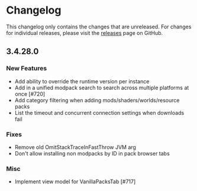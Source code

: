 # Changelog

This changelog only contains the changes that are unreleased. For changes for individual releases, please visit the
[releases](https://github.com/ATLauncher/ATLauncher/releases) page on GitHub.

## 3.4.28.0

### New Features
- Add ability to override the runtime version per instance
- Add in a unified modpack search to search across multiple platforms at once [#720]
- Add category filtering when adding mods/shaders/worlds/resource packs
- List the timeout and concurrent connection settings when downloads fail

### Fixes
- Remove old OmitStackTraceInFastThrow JVM arg
- Don't allow installing non modpacks by ID in pack browser tabs

### Misc
- Implement view model for VanillaPacksTab [#717]
